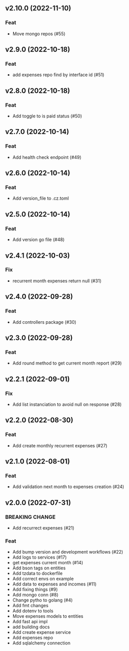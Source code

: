 ## v2.10.0 (2022-11-10)

### Feat

- Move mongo repos (#55)

## v2.9.0 (2022-10-18)

### Feat

- add expenses repo find by interface id (#51)

## v2.8.0 (2022-10-18)

### Feat

- Add toggle to is paid status (#50)

## v2.7.0 (2022-10-14)

### Feat

- Add health check endpoint (#49)

## v2.6.0 (2022-10-14)

### Feat

- Add version_file to .cz.toml

## v2.5.0 (2022-10-14)

### Feat

- Add version go file (#48)

## v2.4.1 (2022-10-03)

### Fix

- recurrent month expenses return null (#31)

## v2.4.0 (2022-09-28)

### Feat

- Add controllers package (#30)

## v2.3.0 (2022-09-28)

### Feat

- Add round method to get current month report (#29)

## v2.2.1 (2022-09-01)

### Fix

- Add list instanciation to avoid null on response (#28)

## v2.2.0 (2022-08-30)

### Feat

- Add create monthly recurrent expenses (#27)

## v2.1.0 (2022-08-01)

### Feat

- Add validation next month to expenses creation  (#24)

## v2.0.0 (2022-07-31)

### BREAKING CHANGE

- Add recurrect expenses (#21)

### Feat

- Add bump version and development workflows (#22)
- Add logs to services (#17)
- get expenses current month (#14)
- Add bson tags on entities
- Add tzdata to dockerfile
- Add correct envs on example
- Add data to expenses and incomes (#11)
- Add fixing things (#9)
- Add mongo conn (#8)
- Change pytho to golang (#4)
- Add fmt changes
- Add dotenv to tools
- Move expenses models to entities
- Add fast api impl
- add building docs
- Add create expense service
- Add expenses repo
- Add sqlalchemy connection

